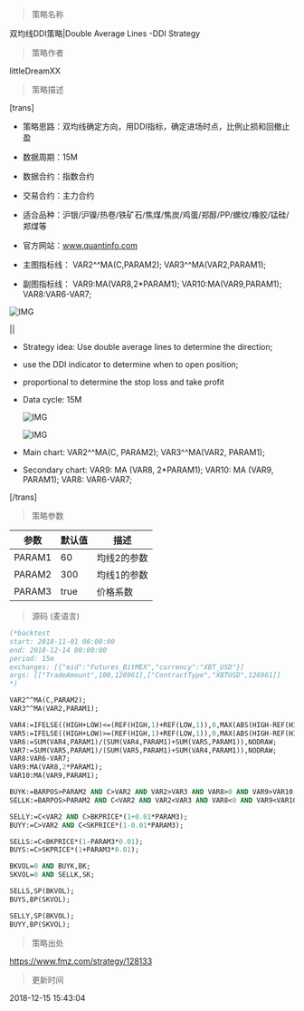 
> 策略名称

双均线DDI策略|Double Average Lines -DDI Strategy

> 策略作者

littleDreamXX

> 策略描述

[trans]
- 策略思路：双均线确定方向，用DDI指标，确定进场时点，比例止损和回撤止盈
- 数据周期：15M
- 数据合约：指数合约
- 交易合约：主力合约
- 适合品种：沪银/沪镍/热卷/铁矿石/焦煤/焦炭/鸡蛋/郑醇/PP/螺纹/橡胶/锰硅/郑煤等
- 官方网站：www.quantinfo.com

- 主图指标线：
  VAR2^^MA(C,PARAM2);
  VAR3^^MA(VAR2,PARAM1);

- 副图指标线：
  VAR9:MA(VAR8,2*PARAM1);
  VAR10:MA(VAR9,PARAM1);
  VAR8:VAR6-VAR7;

![IMG](https://www.fmz.com/upload/asset/e83641b0567b242687792b105de8e211.png)

||

- Strategy idea: Use double average lines to determine the direction; 
- use the DDI indicator to determine when to open position; 
 - proportional to determine the stop loss and take profit

 - Data cycle: 15M

   ![IMG](https://www.fmz.com/upload/asset/09e140c314c2cd3829cb03f89f502ac6.png)  

   ![IMG](https://www.fmz.com/upload/asset/5a2ed54d056607b1432ae31cb5c0903d.png) 

 - Main chart:
   VAR2^^MA(C, PARAM2);
   VAR3^^MA(VAR2, PARAM1);

- Secondary chart:
  VAR9: MA (VAR8, 2*PARAM1);
  VAR10: MA (VAR9, PARAM1);
  VAR8: VAR6-VAR7;

[/trans]

> 策略参数



|参数|默认值|描述|
|----|----|----|
|PARAM1|60|均线2的参数|parameter of average line 2|
|PARAM2|300|均线1的参数|parameter of average line 1|
|PARAM3|true|价格系数|price coefficient|


> 源码 (麦语言)

``` pascal
(*backtest
start: 2018-11-01 00:00:00
end: 2018-12-14 00:00:00
period: 15m
exchanges: [{"eid":"Futures_BitMEX","currency":"XBT_USD"}]
args: [["TradeAmount",100,126961],["ContractType","XBTUSD",126961]]
*)

VAR2^^MA(C,PARAM2);
VAR3^^MA(VAR2,PARAM1);

VAR4:=IFELSE((HIGH+LOW)<=(REF(HIGH,1)+REF(LOW,1)),0,MAX(ABS(HIGH-REF(HIGH,1)),ABS(LOW-REF(LOW,1)))),NODRAW;
VAR5:=IFELSE((HIGH+LOW)>=(REF(HIGH,1)+REF(LOW,1)),0,MAX(ABS(HIGH-REF(HIGH,1)),ABS(LOW-REF(LOW,1)))),NODRAW;
VAR6:=SUM(VAR4,PARAM1)/(SUM(VAR4,PARAM1)+SUM(VAR5,PARAM1)),NODRAW;
VAR7:=SUM(VAR5,PARAM1)/(SUM(VAR5,PARAM1)+SUM(VAR4,PARAM1)),NODRAW;
VAR8:VAR6-VAR7;
VAR9:MA(VAR8,2*PARAM1);
VAR10:MA(VAR9,PARAM1);

BUYK:=BARPOS>PARAM2 AND C>VAR2 AND VAR2>VAR3 AND VAR8>0 AND VAR9>VAR10;
SELLK:=BARPOS>PARAM2 AND C<VAR2 AND VAR2<VAR3 AND VAR8<0 AND VAR9<VAR10;

SELLY:=C<VAR2 AND C>BKPRICE*(1+0.01*PARAM3);
BUYY:=C>VAR2 AND C<SKPRICE*(1-0.01*PARAM3);

SELLS:=C<BKPRICE*(1-PARAM3*0.01);
BUYS:=C>SKPRICE*(1+PARAM3*0.01);

BKVOL=0 AND BUYK,BK;
SKVOL=0 AND SELLK,SK;

SELLS,SP(BKVOL);
BUYS,BP(SKVOL);

SELLY,SP(BKVOL);
BUYY,BP(SKVOL);
```

> 策略出处

https://www.fmz.com/strategy/128133

> 更新时间

2018-12-15 15:43:04
